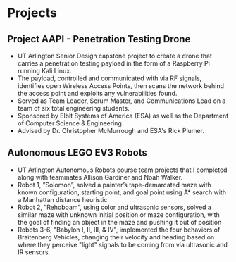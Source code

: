 # Projects

## Project AAPI - Penetration Testing Drone
* UT Arlington Senior Design capstone project to create a drone that carries a penetration testing payload in the form of a Raspberry Pi running Kali Linux.
* The payload, controlled and communicated with via RF signals, identifies open Wireless Access Points, then scans the network behind the access point and exploits any vulnerabilities found.
* Served as Team Leader, Scrum Master, and Communications Lead on a team of six total engineering students.
* Sponsored by Elbit Systems of America (ESA) as well as the Department of Computer Science & Engineering.
* Advised by Dr. Christopher McMurrough and ESA's Rick Plumer.

## Autonomous LEGO EV3 Robots
* UT Arlington Autonomous Robots course team projects that I completed along with teammates Allison Gardiner and Noah Walker.
* Robot 1, ”Solomon”, solved a painter’s tape-demarcated maze with known configuration, starting point, and goal point using A* search with a Manhattan distance heuristic
* Robot 2, ”Rehoboam”, using color and ultrasonic sensors, solved a similar maze with unknown initial position or maze configuration, with the goal of finding an object in the maze and pushing it out of position
* Robots 3-6, "Babylon I, II, III, & IV", implemented the four behaviors of Braitenberg Vehicles, changing their velocity and heading based on where they perceive "light" signals to be coming from via ultrasonic and IR sensors.
